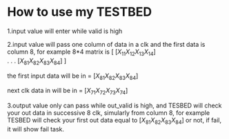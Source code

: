 # How to use my TESTBED

1.input value will enter while valid is high

2.input value will pass one column of data in a clk and the first data is column 8, for example 
8*4 matrix is 
[
$[X_{11} X_{12} X_{13} X_{14}]$
<br />
.
.
.
$[X_{81} X_{82} X_{83} X_{84}]$
]

the first input data will be
in = $[X_{81} X_{82} X_{83} X_{84}]$

next clk data in will be 
in = $[X_{71} X_{72} X_{73} X_{74}]$

3.output value only can pass while out_valid is high, and TESBED will check your out data in successive 8 clk, simularly from column 8, for example
TESBED will check your first out data equal to $[X_{81} X_{82} X_{83} X_{84}]$ or not, if fail, it will show fail task.

